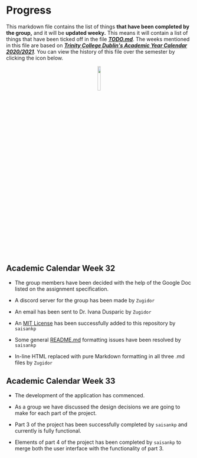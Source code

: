 # Progress

This markdown file contains the list of things **that have been completed by the group,** and it will be **updated weeky.** This means it will contain a list of things that have been ticked off in the file ***[TODO.md][TODO]***. The weeks mentioned in this file are based on ***[Trinity College Dublin's Academic Year Calendar 2020/2021][AcademicCalendar]***. You can view the history of this file over the semester by clicking the icon below.

<a href="https://github.com/Zugidor/TCD-Algos-2021/commits/main/Progress.md"><p align="center" width="100%"><img width="13%" src="https://i.imgur.com/5SMSN5n.png"></p></a>

## Academic Calendar Week 32

- The group members have been decided with the help of the Google Doc listed on the assignment specification.

- A discord server for the group has been made by `Zugidor`

- An email has been sent to Dr. Ivana Dusparic by `Zugidor`

- An [MIT License]("https://opensource.org/licenses/MIT") has been successfully added to this repository by `saisankp`

- Some general [README.md]("https://github.com/Zugidor/TCD-Algos-2021/blob/main/README.md") formatting issues have been resolved by `saisankp`

- In-line HTML replaced with pure Markdown formatting in all three .md files by `Zugidor`

## Academic Calendar Week 33

- The development of the application has commenced.

- As a group we have discussed the design decisions we are going to make for each part of the project.

- Part 3 of the project has been successfully completed by `saisankp` and currently is fully functional.

- Elements of part 4 of the project has been completed by `saisankp` to merge both the user interface with the functionality of part 3.

[AcademicCalendar]: https://www.tcd.ie/calendar/academic-year-structure/academic-year-structure.pdf
[TODO]: https://github.com/Zugidor/TCD-Algos-2021/blob/main/TODO.md
